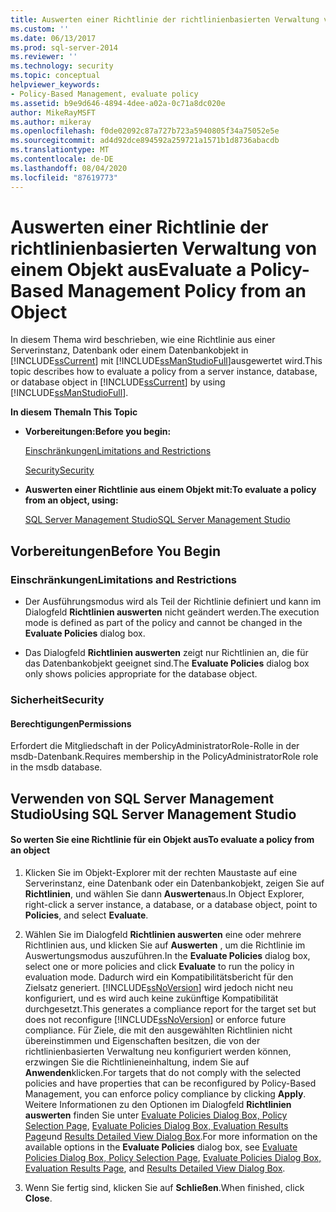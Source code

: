 ```yaml
---
title: Auswerten einer Richtlinie der richtlinienbasierten Verwaltung von einem Objekt aus | Microsoft-Dokumentation
ms.custom: ''
ms.date: 06/13/2017
ms.prod: sql-server-2014
ms.reviewer: ''
ms.technology: security
ms.topic: conceptual
helpviewer_keywords:
- Policy-Based Management, evaluate policy
ms.assetid: b9e9d646-4894-4dee-a02a-0c71a8dc020e
author: MikeRayMSFT
ms.author: mikeray
ms.openlocfilehash: f0de02092c87a727b723a5940805f34a75052e5e
ms.sourcegitcommit: ad4d92dce894592a259721a1571b1d8736abacdb
ms.translationtype: MT
ms.contentlocale: de-DE
ms.lasthandoff: 08/04/2020
ms.locfileid: "87619773"
---
```

# <a name="evaluate-a-policy-based-management-policy-from-an-object"></a><span data-ttu-id="50867-102">Auswerten einer Richtlinie der richtlinienbasierten Verwaltung von einem Objekt aus</span><span class="sxs-lookup"><span data-stu-id="50867-102">Evaluate a Policy-Based Management Policy from an Object</span></span>
  <span data-ttu-id="50867-103">In diesem Thema wird beschrieben, wie eine Richtlinie aus einer Serverinstanz, Datenbank oder einem Datenbankobjekt in [!INCLUDE[ssCurrent](../../includes/sscurrent-md.md)] mit [!INCLUDE[ssManStudioFull](../../includes/ssmanstudiofull-md.md)]ausgewertet wird.</span><span class="sxs-lookup"><span data-stu-id="50867-103">This topic describes how to evaluate a policy from a server instance, database, or database object in [!INCLUDE[ssCurrent](../../includes/sscurrent-md.md)] by using [!INCLUDE[ssManStudioFull](../../includes/ssmanstudiofull-md.md)].</span></span>  
  
 <span data-ttu-id="50867-104">**In diesem Thema**</span><span class="sxs-lookup"><span data-stu-id="50867-104">**In This Topic**</span></span>  
  
-   <span data-ttu-id="50867-105">**Vorbereitungen:**</span><span class="sxs-lookup"><span data-stu-id="50867-105">**Before you begin:**</span></span>  
  
     [<span data-ttu-id="50867-106">Einschränkungen</span><span class="sxs-lookup"><span data-stu-id="50867-106">Limitations and Restrictions</span></span>](#Restrictions)  
  
     [<span data-ttu-id="50867-107">Security</span><span class="sxs-lookup"><span data-stu-id="50867-107">Security</span></span>](#Security)  
  
-   <span data-ttu-id="50867-108">**Auswerten einer Richtlinie aus einem Objekt mit:**</span><span class="sxs-lookup"><span data-stu-id="50867-108">**To evaluate a policy from an object, using:**</span></span>  
  
     [<span data-ttu-id="50867-109">SQL Server Management Studio</span><span class="sxs-lookup"><span data-stu-id="50867-109">SQL Server Management Studio</span></span>](#SSMSProcedure)  
  
##  <a name="before-you-begin"></a><a name="BeforeYouBegin"></a> <span data-ttu-id="50867-110">Vorbereitungen</span><span class="sxs-lookup"><span data-stu-id="50867-110">Before You Begin</span></span>  
  
###  <a name="limitations-and-restrictions"></a><a name="Restrictions"></a> <span data-ttu-id="50867-111">Einschränkungen</span><span class="sxs-lookup"><span data-stu-id="50867-111">Limitations and Restrictions</span></span>  
  
-   <span data-ttu-id="50867-112">Der Ausführungsmodus wird als Teil der Richtlinie definiert und kann im Dialogfeld **Richtlinien auswerten** nicht geändert werden.</span><span class="sxs-lookup"><span data-stu-id="50867-112">The execution mode is defined as part of the policy and cannot be changed in the **Evaluate Policies** dialog box.</span></span>  
  
-   <span data-ttu-id="50867-113">Das Dialogfeld **Richtlinien auswerten** zeigt nur Richtlinien an, die für das Datenbankobjekt geeignet sind.</span><span class="sxs-lookup"><span data-stu-id="50867-113">The **Evaluate Policies** dialog box only shows policies appropriate for the database object.</span></span>  
  
###  <a name="security"></a><a name="Security"></a> <span data-ttu-id="50867-114">Sicherheit</span><span class="sxs-lookup"><span data-stu-id="50867-114">Security</span></span>  
  
####  <a name="permissions"></a><a name="Permissions"></a> <span data-ttu-id="50867-115">Berechtigungen</span><span class="sxs-lookup"><span data-stu-id="50867-115">Permissions</span></span>  
 <span data-ttu-id="50867-116">Erfordert die Mitgliedschaft in der PolicyAdministratorRole-Rolle in der msdb-Datenbank.</span><span class="sxs-lookup"><span data-stu-id="50867-116">Requires membership in the PolicyAdministratorRole role in the msdb database.</span></span>  
  
##  <a name="using-sql-server-management-studio"></a><a name="SSMSProcedure"></a> <span data-ttu-id="50867-117">Verwenden von SQL Server Management Studio</span><span class="sxs-lookup"><span data-stu-id="50867-117">Using SQL Server Management Studio</span></span>  
  
#### <a name="to-evaluate-a-policy-from-an-object"></a><span data-ttu-id="50867-118">So werten Sie eine Richtlinie für ein Objekt aus</span><span class="sxs-lookup"><span data-stu-id="50867-118">To evaluate a policy from an object</span></span>  
  
1.  <span data-ttu-id="50867-119">Klicken Sie im Objekt-Explorer mit der rechten Maustaste auf eine Serverinstanz, eine Datenbank oder ein Datenbankobjekt, zeigen Sie auf **Richtlinien**, und wählen Sie dann **Auswerten**aus.</span><span class="sxs-lookup"><span data-stu-id="50867-119">In Object Explorer, right-click a server instance, a database, or a database object, point to **Policies**, and select **Evaluate**.</span></span>  
  
2.  <span data-ttu-id="50867-120">Wählen Sie im Dialogfeld **Richtlinien auswerten** eine oder mehrere Richtlinien aus, und klicken Sie auf **Auswerten** , um die Richtlinie im Auswertungsmodus auszuführen.</span><span class="sxs-lookup"><span data-stu-id="50867-120">In the **Evaluate Policies** dialog box, select one or more policies and click **Evaluate** to run the policy in evaluation mode.</span></span> <span data-ttu-id="50867-121">Dadurch wird ein Kompatibilitätsbericht für den Zielsatz generiert. [!INCLUDE[ssNoVersion](../../includes/ssnoversion-md.md)] wird jedoch nicht neu konfiguriert, und es wird auch keine zukünftige Kompatibilität durchgesetzt.</span><span class="sxs-lookup"><span data-stu-id="50867-121">This generates a compliance report for the target set but does not reconfigure [!INCLUDE[ssNoVersion](../../includes/ssnoversion-md.md)] or enforce future compliance.</span></span> <span data-ttu-id="50867-122">Für Ziele, die mit den ausgewählten Richtlinien nicht übereinstimmen und Eigenschaften besitzen, die von der richtlinienbasierten Verwaltung neu konfiguriert werden können, erzwingen Sie die Richtlinieneinhaltung, indem Sie auf **Anwenden**klicken.</span><span class="sxs-lookup"><span data-stu-id="50867-122">For targets that do not comply with the selected policies and have properties that can be reconfigured by Policy-Based Management, you can enforce policy compliance by clicking **Apply**.</span></span> <span data-ttu-id="50867-123">Weitere Informationen zu den Optionen im Dialogfeld **Richtlinien auswerten** finden Sie unter [Evaluate Policies Dialog Box, Policy Selection Page](evaluate-policies-dialog-box-policy-selection-page.md), [Evaluate Policies Dialog Box, Evaluation Results Page](evaluate-policies-dialog-box-evaluation-results-page.md)und [Results Detailed View Dialog Box](results-detailed-view-dialog-box.md).</span><span class="sxs-lookup"><span data-stu-id="50867-123">For more information on the available options in the **Evaluate Policies** dialog box, see [Evaluate Policies Dialog Box, Policy Selection Page](evaluate-policies-dialog-box-policy-selection-page.md), [Evaluate Policies Dialog Box, Evaluation Results Page](evaluate-policies-dialog-box-evaluation-results-page.md), and [Results Detailed View Dialog Box](results-detailed-view-dialog-box.md).</span></span>  
  
3.  <span data-ttu-id="50867-124">Wenn Sie fertig sind, klicken Sie auf **Schließen**.</span><span class="sxs-lookup"><span data-stu-id="50867-124">When finished, click **Close**.</span></span>  
  
  
